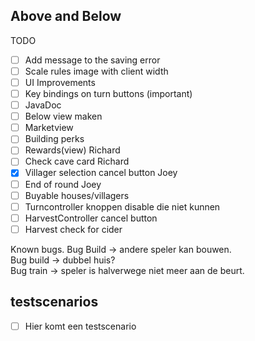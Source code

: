## Above and Below  

TODO
 - [ ] Add message to the saving error
 - [ ] Scale rules image with client width 
 - [ ] UI Improvements
 - [ ] Key bindings on turn buttons (important)
 - [ ] JavaDoc
 - [ ] Below view maken
 - [ ] Marketview
 - [ ] Building perks
 - [ ] Rewards(view) Richard
 - [ ] Check cave card Richard
 - [x] Villager selection cancel button Joey
 - [ ] End of round Joey
 - [ ] Buyable houses/villagers
 - [ ] Turncontroller knoppen disable die niet kunnen
 - [ ] HarvestController cancel button
 - [ ] Harvest check for cider

Known bugs. 
Bug Build -> andere speler kan bouwen.  
Bug build -> dubbel huis?  
Bug train -> speler is halverwege niet meer aan de beurt. 

## testscenarios
 - [ ] Hier komt een testscenario
